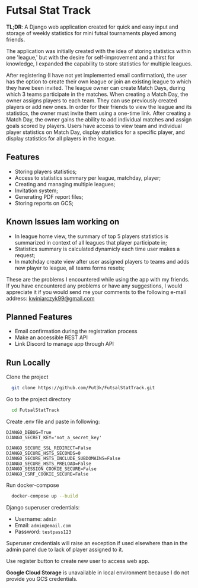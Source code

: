 
# Futsal Stat Track

**TL;DR**: A Django web application created for quick and easy input and storage of weekly statistics for mini futsal tournaments played among friends.

The application was initially created with the idea of storing statistics within one 'league,' but with the desire for self-improvement and a thirst for knowledge, I expanded the capability to store statistics for multiple leagues.

After registering (I have not yet implemented email confirmation), the user has the option to create their own league or join an existing league to which they have been invited. The league owner can create Match Days, during which 3 teams participate in the matches. When creating a Match Day, the owner assigns players to each team. They can use previously created players or add new ones. In order for their friends to view the league and its statistics, the owner must invite them using a one-time link. After creating a Match Day, the owner gains the ability to add individual matches and assign goals scored by players. Users have access to view team and individual player statistics on Match Day, display statistics for a specific player, and display statistics for all players in the league.
## Features

- Storing players statistics;
- Access to statistics summary per league, matchday, player;
- Creating and managing multiple leagues;
- Invitation system;
- Generating PDF report files;
- Storing reports on GCS;



## Known Issues Iam working on

- In league home view, the summary of top 5 players statistics is summarized in context of all leagues that player participate in;
- Statistics summary is calculated dynamicly each time user makes a request;
- In matchday create view after user assigned players to teams and adds new player to league, all teams forms resets;

These are the problems I encountered while using the app with my friends. If you have encountered any problems or have any suggestions, I would appreciate it if you would send me your comments to the following e-mail address: kwiniarczyk99@gmail.com




## Planned Features

- Email confirmation during the registration process
- Make an accessible REST API
- Link Discord to manage app through API
## Run Locally

Clone the project

```bash
  git clone https://github.com/Put3k/FutsalStatTrack.git
```

Go to the project directory

```bash
  cd FutsalStatTrack
```

Create .env file and paste in following:
```
DJANGO_DEBUG=True
DJANGO_SECRET_KEY='not_a_secret_key'

DJANGO_SECURE_SSL_REDIRECT=False
DJANGO_SECURE_HSTS_SECONDS=0
DJANGO_SECURE_HSTS_INCLUDE_SUBDOMAINS=False
DJANGO_SECURE_HSTS_PRELOAD=False
DJANGO_SESSION_COOKIE_SECURE=False
DJANGO_CSRF_COOKIE_SECURE=False
```

Run docker-compose

```bash
  docker-compose up --build
```

Django superuser credentials:
- Username: ```admin```
- Email: ```admin@email.com```
- Password: ```testpass123```

Superuser credentials will raise an exception if used elsewhere than in the admin panel due to lack of player assigned to it.

Use register button to create new user to access web app.

**Google Cloud Storage** is unavailable in local environment because I do not provide you GCS credentials.